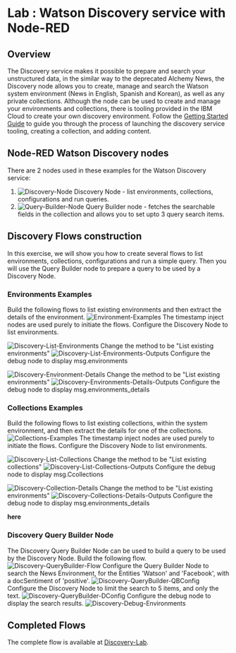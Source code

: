 # Lab : Watson Discovery service with Node-RED

## Overview
The Discovery service makes it possible to prepare and search your unstructured data, in the similar way to the deprecated Alchemy News, the Discovery node allows you to create, manage and search the Watson system environment (News in English, Spanish and Korean), as well as any private collections.
Although the node can be used to create and manage your environments and collections, there is tooling provided in the IBM Cloud to create your own discovery environment. Follow the [Getting Started Guide](https://console.bluemix.net/docs/services/discovery/getting-started-tool.html#getting-started-with-the-tooling) to guide you through the process of launching the discovery service tooling, creating a collection, and adding content.

## Node-RED Watson Discovery nodes
There are 2 nodes used in these examples for the Watson Discovery service:
1. ![Discovery-Node](images/discovery-node.jpg) Discovery Node - list environments, collections, configurations and run queries.
1. ![Query-Builder-Node](images/query-bulider-node.jpg) Query Builder node - fetches the searchable fields in the collection and allows you to set upto 3 query search items. 

  
## Discovery Flows construction
In this exercise, we will show you how to create several flows to list environments, collections, configurations and run a simple query. Then you will use the Query Builder node to prepare a query to be used by a Discovery Node.

### Environments Examples
Build the following flows to list existing environments and then extract the details of the environment.
![Environment-Examples](images/Environment-Examples.jpg)
The timestamp inject nodes are used purely to initiate the flows. Configure the Discovery Node to list environments.

![Discovery-List-Environments](images/EE-List.jpg)
Change the method to be "List existing environments" 
![Discovery-List-Environments-Outputs](images/EE-List-Output.jpg)
Configure the debug node to display msg.environments 

![Discovery-Environment-Details](images/EE-Details.jpg)
Change the method to be "List existing environments" 
![Discovery-Environments-Details-Outputs](images/EE-Details-Output.jpg)
Configure the debug node to display msg.environments_details

### Collections Examples
Build the following flows to list existing collections, within the system environment, and then extract the details for one of the collections.
![Collections-Examples](images/Collection-Examples.jpg)
The timestamp inject nodes are used purely to initiate the flows. Configure the Discovery Node to list environments.

![Discovery-List-Collections](images/CE-List.jpg)
Change the method to be "List existing collections" 
![Discovery-List-Collections-Outputs](images/CE-List-Output.jpg)
Configure the debug node to display msg.Ccollections 

![Discovery-Collection-Details](images/CE-Details.jpg)
Change the method to be "List existing environments" 
![Discovery-Collections-Details-Outputs](images/CE-Details-Output.jpg)
Configure the debug node to display msg.environments_details

**here**
### Discovery Query Builder Node
The Discovery Query Builder Node can be used to build a query to be used by the
Discovery Node.
Build the following flow.
![Discovery-QueryBuilder-Flow](images/discovery_lab_query_builder.png)
Configure the Query Builder Node to search the News Environment, for the Entities
'Watson' and 'Facebook', with a docSentiment of 'positive'.
![Discovery-QueryBuilder-QBConfig](images/discovery_lab_querybuilder_config.png)
Configure the Discovery Node to limit the search to 5 items, and only the text.
![Discovery-QueryBuilder-DConfig](images/discovery_lab_querybuilder_dconfig.png)
Configure the debug node to display the search results.
![Discovery-Debug-Environments](images/discovery_lab_querybuilder_debug.png)

## Completed Flows
The complete flow is available at [Discovery-Lab](discovery_lab.json).
